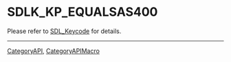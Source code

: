 # SDLK_KP_EQUALSAS400

Please refer to [SDL_Keycode](SDL_Keycode) for details.

----
[CategoryAPI](CategoryAPI), [CategoryAPIMacro](CategoryAPIMacro)

